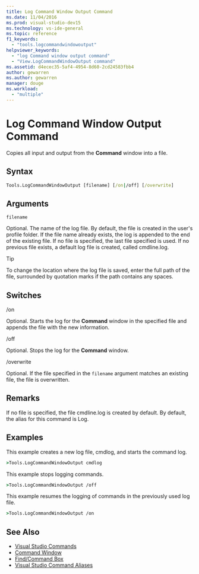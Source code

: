 ```yaml
---
title: Log Command Window Output Command
ms.date: 11/04/2016
ms.prod: visual-studio-dev15
ms.technology: vs-ide-general
ms.topic: reference
f1_keywords:
  - "tools.logcommandwindowoutput"
helpviewer_keywords:
  - "log Command window output command"
  - "View.LogCommandWindowOutput command"
ms.assetid: d4ecec35-5af4-4954-8d60-2cd24583fbb4
author: gewarren
ms.author: gewarren
manager: douge
ms.workload:
  - "multiple"
---
```

# Log Command Window Output Command
Copies all input and output from the **Command** window into a file.

## Syntax

```cmd
Tools.LogCommandWindowOutput [filename] [/on|/off] [/overwrite]
```

## Arguments
 `filename`

 Optional. The name of the log file. By default, the file is created in the user's profile folder. If the file name already exists, the log is appended to the end of the existing file. If no file is specified, the last file specified is used. If no previous file exists, a default log file is created, called cmdline.log.

> [!TIP]
> To change the location where the log file is saved, enter the full path of the file, surrounded by quotation marks if the path contains any spaces.


## Switches
 /on

 Optional. Starts the log for the **Command** window in the specified file and appends the file with the new information.

 /off

 Optional. Stops the log for the **Command** window.

 /overwrite

 Optional. If the file specified in the `filename` argument matches an existing file, the file is overwritten.

## Remarks
 If no file is specified, the file cmdline.log is created by default. By default, the alias for this command is Log.

## Examples
 This example creates a new log file, cmdlog, and starts the command log.

```cmd
>Tools.LogCommandWindowOutput cmdlog
```

 This example stops logging commands.

```cmd
>Tools.LogCommandWindowOutput /off
```

 This example resumes the logging of commands in the previously used log file.

```cmd
>Tools.LogCommandWindowOutput /on
```

## See Also

- [Visual Studio Commands](../../ide/reference/visual-studio-commands.md)
- [Command Window](../../ide/reference/command-window.md)
- [Find/Command Box](../../ide/find-command-box.md)
- [Visual Studio Command Aliases](../../ide/reference/visual-studio-command-aliases.md)